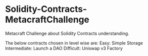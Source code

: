 # Solidity-Contracts-MetacraftChallenge
Metacraft Challenge about Solidity Contracts understanding.

The below contracts chosen in level wise are: 
  Easy: Simple Storage
  Intermediate: Launch a DAO
  Difficult: Uniswap v3 Factory
